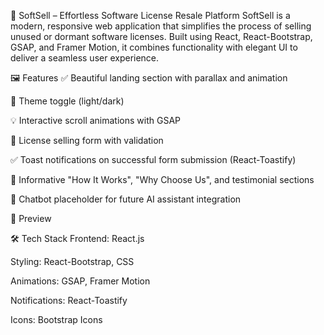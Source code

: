 🚀 SoftSell – Effortless Software License Resale Platform
SoftSell is a modern, responsive web application that simplifies the process of selling unused or dormant software licenses. Built using React, React-Bootstrap, GSAP, and Framer Motion, it combines functionality with elegant UI to deliver a seamless user experience.

🖼️ Features
✅ Beautiful landing section with parallax and animation

🌙 Theme toggle (light/dark)

💡 Interactive scroll animations with GSAP

🧾 License selling form with validation

✅ Toast notifications on successful form submission (React-Toastify)

🧠 Informative "How It Works", "Why Choose Us", and testimonial sections

💬 Chatbot placeholder for future AI assistant integration

📸 Preview
<!-- Replace with actual UI screenshot if available -->

🛠️ Tech Stack
Frontend: React.js

Styling: React-Bootstrap, CSS

Animations: GSAP, Framer Motion

Notifications: React-Toastify

Icons: Bootstrap Icons

